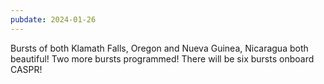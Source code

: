 ```yaml
---
pubdate: 2024-01-26
---
```


Bursts of both Klamath Falls, Oregon and Nueva Guinea, Nicaragua both beautiful!  Two more bursts programmed!  There will be six bursts onboard CASPR!

